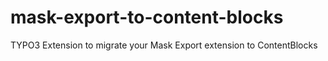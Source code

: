 # mask-export-to-content-blocks
TYPO3 Extension to migrate your Mask Export extension to ContentBlocks

